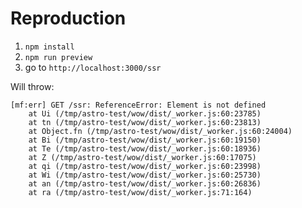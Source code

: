 # Reproduction

1. `npm install`
2. `npm run preview`
3. go to `http://localhost:3000/ssr`

Will throw:

```text
[mf:err] GET /ssr: ReferenceError: Element is not defined
    at Ui (/tmp/astro-test/wow/dist/_worker.js:60:23785)
    at tn (/tmp/astro-test/wow/dist/_worker.js:60:23813)
    at Object.fn (/tmp/astro-test/wow/dist/_worker.js:60:24004)
    at Bi (/tmp/astro-test/wow/dist/_worker.js:60:19150)
    at Te (/tmp/astro-test/wow/dist/_worker.js:60:18936)
    at Z (/tmp/astro-test/wow/dist/_worker.js:60:17075)
    at qi (/tmp/astro-test/wow/dist/_worker.js:60:23998)
    at Wi (/tmp/astro-test/wow/dist/_worker.js:60:25730)
    at an (/tmp/astro-test/wow/dist/_worker.js:60:26836)
    at ra (/tmp/astro-test/wow/dist/_worker.js:71:164)
```
